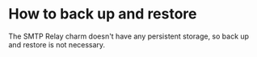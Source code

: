 # How to back up and restore

The SMTP Relay charm doesn't have any persistent storage, so back up and restore is not necessary.
